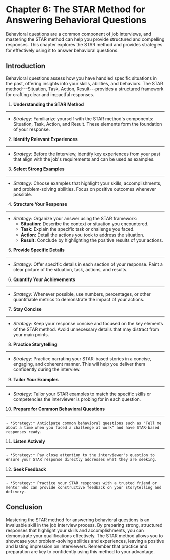 Chapter 6: The STAR Method for Answering Behavioral Questions
=============================================================

Behavioral questions are a common component of job interviews, and mastering the STAR method can help you provide structured and compelling responses. This chapter explores the STAR method and provides strategies for effectively using it to answer behavioral questions.

Introduction
------------

Behavioral questions assess how you have handled specific situations in the past, offering insights into your skills, abilities, and behaviors. The STAR method---Situation, Task, Action, Result---provides a structured framework for crafting clear and impactful responses.

1. **Understanding the STAR Method**
------------------------------------

* *Strategy:* Familiarize yourself with the STAR method's components: Situation, Task, Action, and Result. These elements form the foundation of your response.

2. **Identify Relevant Experiences**
------------------------------------

* *Strategy:* Before the interview, identify key experiences from your past that align with the job's requirements and can be used as examples.

3. **Select Strong Examples**
-----------------------------

* *Strategy:* Choose examples that highlight your skills, accomplishments, and problem-solving abilities. Focus on positive outcomes whenever possible.

4. **Structure Your Response**
------------------------------

* *Strategy:* Organize your answer using the STAR framework:
  * **Situation:** Describe the context or situation you encountered.
  * **Task:** Explain the specific task or challenge you faced.
  * **Action:** Detail the actions you took to address the situation.
  * **Result:** Conclude by highlighting the positive results of your actions.

5. **Provide Specific Details**
-------------------------------

* *Strategy:* Offer specific details in each section of your response. Paint a clear picture of the situation, task, actions, and results.

6. **Quantify Your Achievements**
---------------------------------

* *Strategy:* Whenever possible, use numbers, percentages, or other quantifiable metrics to demonstrate the impact of your actions.

7. **Stay Concise**
-------------------

* *Strategy:* Keep your response concise and focused on the key elements of the STAR method. Avoid unnecessary details that may distract from your main points.

8. **Practice Storytelling**
----------------------------

* *Strategy:* Practice narrating your STAR-based stories in a concise, engaging, and coherent manner. This will help you deliver them confidently during the interview.

9. **Tailor Your Examples**
---------------------------

* *Strategy:* Tailor your STAR examples to match the specific skills or competencies the interviewer is probing for in each question.

10. **Prepare for Common Behavioral Questions**
-----------------------------------------------

    - *Strategy:* Anticipate common behavioral questions such as "Tell me about a time when you faced a challenge at work" and have STAR-based responses ready.

11. **Listen Actively**
-----------------------

    - *Strategy:* Pay close attention to the interviewer's question to ensure your STAR response directly addresses what they are seeking.

12. **Seek Feedback**
---------------------

    - *Strategy:* Practice your STAR responses with a trusted friend or mentor who can provide constructive feedback on your storytelling and delivery.

Conclusion
----------

Mastering the STAR method for answering behavioral questions is an invaluable skill in the job interview process. By preparing strong, structured responses that highlight your skills and accomplishments, you can demonstrate your qualifications effectively. The STAR method allows you to showcase your problem-solving abilities and experiences, leaving a positive and lasting impression on interviewers. Remember that practice and preparation are key to confidently using this method to your advantage.
